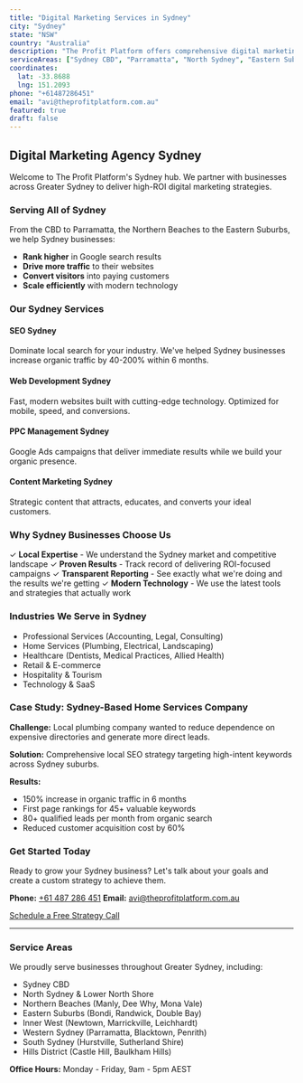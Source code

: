 ```yaml
---
title: "Digital Marketing Services in Sydney"
city: "Sydney"
state: "NSW"
country: "Australia"
description: "The Profit Platform offers comprehensive digital marketing and web development services to businesses across Sydney and Greater Sydney."
serviceAreas: ["Sydney CBD", "Parramatta", "North Sydney", "Eastern Suburbs", "Western Sydney", "Northern Beaches"]
coordinates:
  lat: -33.8688
  lng: 151.2093
phone: "+61487286451"
email: "avi@theprofitplatform.com.au"
featured: true
draft: false
---
```


## Digital Marketing Agency Sydney

Welcome to The Profit Platform's Sydney hub. We partner with businesses across Greater Sydney to deliver high-ROI digital marketing strategies.

### Serving All of Sydney

From the CBD to Parramatta, the Northern Beaches to the Eastern Suburbs, we help Sydney businesses:

- **Rank higher** in Google search results
- **Drive more traffic** to their websites
- **Convert visitors** into paying customers
- **Scale efficiently** with modern technology

### Our Sydney Services

#### SEO Sydney
Dominate local search for your industry. We've helped Sydney businesses increase organic traffic by 40-200% within 6 months.

#### Web Development Sydney
Fast, modern websites built with cutting-edge technology. Optimized for mobile, speed, and conversions.

#### PPC Management Sydney
Google Ads campaigns that deliver immediate results while we build your organic presence.

#### Content Marketing Sydney
Strategic content that attracts, educates, and converts your ideal customers.

### Why Sydney Businesses Choose Us

✓ **Local Expertise** - We understand the Sydney market and competitive landscape
✓ **Proven Results** - Track record of delivering ROI-focused campaigns
✓ **Transparent Reporting** - See exactly what we're doing and the results we're getting
✓ **Modern Technology** - We use the latest tools and strategies that actually work

### Industries We Serve in Sydney

- Professional Services (Accounting, Legal, Consulting)
- Home Services (Plumbing, Electrical, Landscaping)
- Healthcare (Dentists, Medical Practices, Allied Health)
- Retail & E-commerce
- Hospitality & Tourism
- Technology & SaaS

### Case Study: Sydney-Based Home Services Company

**Challenge:** Local plumbing company wanted to reduce dependence on expensive directories and generate more direct leads.

**Solution:** Comprehensive local SEO strategy targeting high-intent keywords across Sydney suburbs.

**Results:**
- 150% increase in organic traffic in 6 months
- First page rankings for 45+ valuable keywords
- 80+ qualified leads per month from organic search
- Reduced customer acquisition cost by 60%

### Get Started Today

Ready to grow your Sydney business? Let's talk about your goals and create a custom strategy to achieve them.

**Phone:** [+61 487 286 451](tel:+61487286451)
**Email:** [avi@theprofitplatform.com.au](mailto:avi@theprofitplatform.com.au)

[Schedule a Free Strategy Call](/contact)

---

### Service Areas

We proudly serve businesses throughout Greater Sydney, including:

- Sydney CBD
- North Sydney & Lower North Shore
- Northern Beaches (Manly, Dee Why, Mona Vale)
- Eastern Suburbs (Bondi, Randwick, Double Bay)
- Inner West (Newtown, Marrickville, Leichhardt)
- Western Sydney (Parramatta, Blacktown, Penrith)
- South Sydney (Hurstville, Sutherland Shire)
- Hills District (Castle Hill, Baulkham Hills)

**Office Hours:** Monday - Friday, 9am - 5pm AEST
